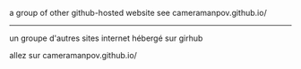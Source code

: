 a group of other github-hosted website
see cameramanpov.github.io/

-----------------------------------------------

un groupe d'autres sites internet hébergé sur girhub 

allez sur cameramanpov.github.io/